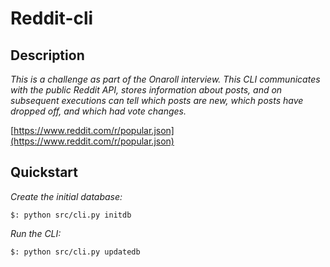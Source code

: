 # Reddit-cli

## Description

_This is a challenge as part of the Onaroll interview. This CLI communicates with the public Reddit API, stores information about posts, and on subsequent executions can tell which posts are new, which posts have dropped off, and which had vote changes._

[https://www.reddit.com/r/popular.json](https://www.reddit.com/r/popular.json)


## Quickstart

_Create the initial database:_

``` $: python src/cli.py initdb ```

_Run the CLI:_

``` $: python src/cli.py updatedb ```
